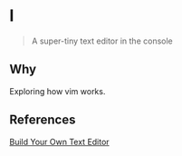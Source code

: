 # l
> A super-tiny text editor in the console
> 

## Why
Exploring how vim works.

## References
[Build Your Own Text Editor](https://viewsourcecode.org/snaptoken/kilo/index.html)